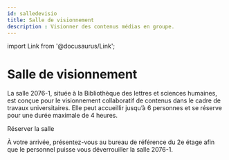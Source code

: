 ```yaml
---
id: salledevisio
title: Salle de visionnement
description : Visionner des contenus médias en groupe.
---
```


import Link from '@docusaurus/Link';

# Salle de visionnement

La salle 2076-1, située à la Bibliothèque des lettres et sciences humaines, est conçue pour le visionnement collaboratif de contenus dans le cadre de travaux universitaires. Elle peut accueillir jusqu’à 6 personnes et se réserve pour une durée maximale de 4 heures.

<Link to="https://calendrier.bib.umontreal.ca/spaces?lid=2019&gid=5295" className="button button--primary">
  Réserver la salle
</Link>

À votre arrivée, présentez-vous au bureau de référence du 2e étage afin que le personnel puisse vous déverrouiller la salle 2076-1.